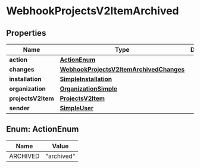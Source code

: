 

# WebhookProjectsV2ItemArchived


## Properties

| Name | Type | Description | Notes |
|------------ | ------------- | ------------- | -------------|
|**action** | [**ActionEnum**](#ActionEnum) |  |  |
|**changes** | [**WebhookProjectsV2ItemArchivedChanges**](WebhookProjectsV2ItemArchivedChanges.md) |  |  |
|**installation** | [**SimpleInstallation**](SimpleInstallation.md) |  |  [optional] |
|**organization** | [**OrganizationSimple**](OrganizationSimple.md) |  |  |
|**projectsV2Item** | [**ProjectsV2Item**](ProjectsV2Item.md) |  |  |
|**sender** | [**SimpleUser**](SimpleUser.md) |  |  |



## Enum: ActionEnum

| Name | Value |
|---- | -----|
| ARCHIVED | &quot;archived&quot; |



